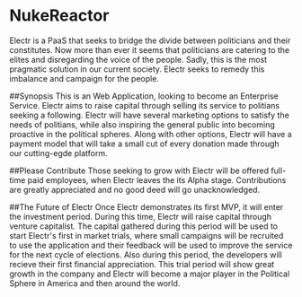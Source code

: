 # NukeReactor
Electr is a PaaS that seeks to bridge the divide between politicians and their constitutes. Now more than ever it seems that politicians are catering to the elites and disregarding the voice of the people.
Sadly, this is the most pragmatic solution in our current society. Electr seeks to remedy this imbalance and campaign for the people. 

##Synopsis
This is an Web Application, looking to become an Enterprise Service. Electr aims to raise capital through selling its service to politians seeking a following. 
Electr will have several marketing options to satisfy the needs of politians, while also inspiring the general public into becoming proactive in the political spheres.
Along with other options, Electr will have a payment model that will take a small cut of every donation made through our cutting-egde platform. 

##Please Contribute
Those seeking to grow with Electr will be offered full-time paid employees, when Electr leaves the its Alpha stage. Contributions are greatly appreciated and no good deed
will go unacknowledged. 

##The Future of Electr
Once Electr demonstrates its first MVP, it will enter the investment period. During this time, Electr will raise capital through venture capitalist. The capital gathered during 
this period will be used to start Electr's first in market trials, where small campaigns will be recruited to use the application and their feedback will be used to improve the 
service for the next cycle of elections. Also during this period, the developers will recieve their first financial appreciation. This trial period will show great growth in the 
company and Electr will become a major player in the Political Sphere in America and then around the world.
